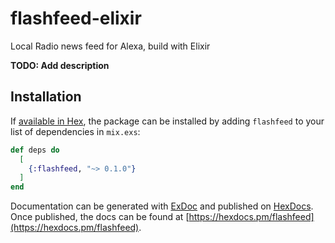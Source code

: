 # flashfeed-elixir

Local Radio news feed for Alexa, build with Elixir

**TODO: Add description**

## Installation

If [available in Hex](https://hex.pm/docs/publish), the package can be installed
by adding `flashfeed` to your list of dependencies in `mix.exs`:

```elixir
def deps do
  [
    {:flashfeed, "~> 0.1.0"}
  ]
end
```

Documentation can be generated with [ExDoc](https://github.com/elixir-lang/ex_doc)
and published on [HexDocs](https://hexdocs.pm). Once published, the docs can
be found at [https://hexdocs.pm/flashfeed](https://hexdocs.pm/flashfeed).
